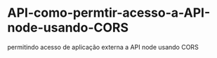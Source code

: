 # API-como-permtir-acesso-a-API-node-usando-CORS
permitindo acesso de aplicação externa a API node usando CORS
